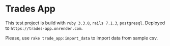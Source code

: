 # Trades App 

This test project is build with `ruby 3.3.0`, `rails 7.1.3`, `postgresql`.
Deployed to `https://trades-app.onrender.com`.

Please, use `rake trade_app:import_data` to import data from sample csv.

